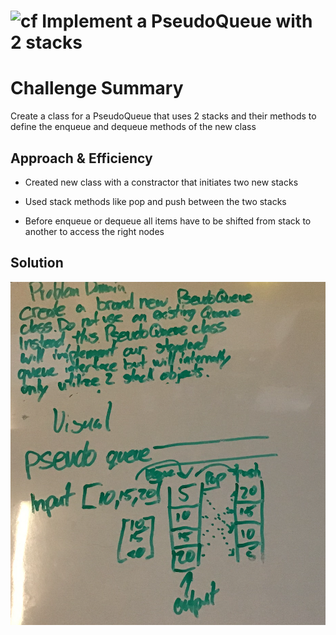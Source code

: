 # ![cf](https://i.imgur.com/7v5ASc8.png) Implement a PseudoQueue with 2 stacks

# Challenge Summary

Create a class for a PseudoQueue that uses 2 stacks and their methods to define the enqueue and dequeue methods of the new class


## Approach & Efficiency

* Created new class with a constractor that initiates two new stacks

* Used stack methods like pop and push between the two stacks

* Before enqueue or dequeue all items have to be shifted from stack to another to access the right nodes

## Solution

![idk](queuewithstack.png)